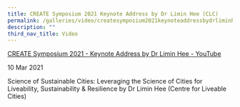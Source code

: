 ```yaml
---
title: CREATE Symposium 2021 Keynote Address by Dr Limin Hee (CLC)
permalink: /galleries/video/createsymposium2021keynoteaddressbydrliminheeclc/
description: ""
third_nav_title: Video
---
```

[CREATE Symposium 2021 - Keynote Address by Dr Limin Hee - YouTube](https://www.youtube.com/embed/OSN0TgM25yY?html5=1&rel=0)

10 Mar 2021

Science of Sustainable Cities: Leveraging the Science of Cities for Liveability, Sustainability & Resilience by Dr Limin Hee (Centre for Liveable Cities)